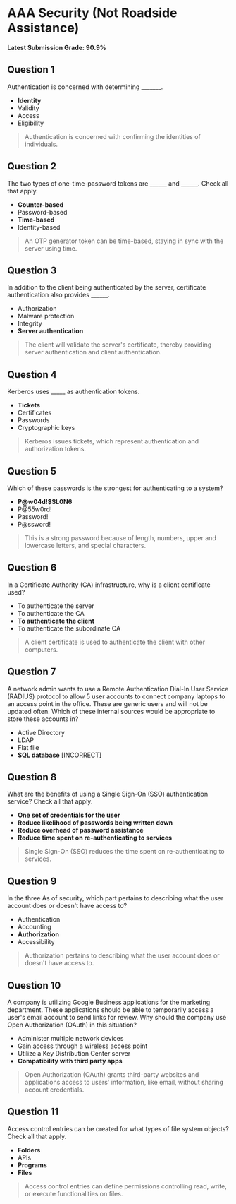 # AAA Security (Not Roadside Assistance)
**Latest Submission Grade: 90.9%**

## Question 1

Authentication is concerned with determining _______.

* **Identity**
* Validity
* Access
* Eligibility 

> Authentication is concerned with confirming the identities of individuals.

## Question 2

The two types of one-time-password tokens are ______ and ______. Check all that apply.

* **Counter-based**
* Password-based
* **Time-based**
* Identity-based 

> An OTP generator token can be time-based, staying in sync with the server using time.

## Question 3

In addition to the client being authenticated by the server, certificate authentication also provides ______.

* Authorization
* Malware protection
* Integrity
* **Server authentication** 

> The client will validate the server's certificate, thereby providing server authentication and client authentication.

## Question 4

Kerberos uses _____ as authentication tokens.

* **Tickets**
* Certificates
* Passwords
* Cryptographic keys 

> Kerberos issues tickets, which represent authentication and authorization tokens.

## Question 5

Which of these passwords is the strongest for authenticating to a system?

* **P@w04d!$$L0N6**
* P@55w0rd!
* Password!
* P@ssword! 

> This is a strong password because of length, numbers, upper and lowercase letters, and special characters.

## Question 6

In a Certificate Authority (CA) infrastructure, why is a client certificate used?

* To authenticate the server
* To authenticate the CA
* **To authenticate the client**
* To authenticate the subordinate CA 

> A client certificate is used to authenticate the client with other computers.

## Question 7

A network admin wants to use a Remote Authentication Dial-In User Service (RADIUS) protocol to allow 5 user accounts to connect company laptops to an access point in the office. These are generic users and will not be updated often. Which of these internal sources would be appropriate to store these accounts in?

* Active Directory
* LDAP
* Flat file
* **SQL database** [INCORRECT]

## Question 8

What are the benefits of using a Single Sign-On (SSO) authentication service? Check all that apply.

* **One set of credentials for the user**
* **Reduce likelihood of passwords being written down**
* **Reduce overhead of password assistance**
* **Reduce time spent on re-authenticating to services**

> Single Sign-On (SSO) reduces the time spent on re-authenticating to services. 

## Question 9

In the three As of security, which part pertains to describing what the user account does or doesn't have access to?

* Authentication
* Accounting
* **Authorization**
* Accessibility 

> Authorization pertains to describing what the user account does or doesn't have access to.

## Question 10

A company is utilizing Google Business applications for the marketing department. These applications should be able to temporarily access a user's email account to send links for review. Why should the company use Open Authorization (OAuth) in this situation?

* Administer multiple network devices
* Gain access through a wireless access point
* Utilize a Key Distribution Center server
* **Compatibility with third party apps** 

> Open Authorization (OAuth) grants third-party websites and applications access to users' information, like email, without sharing account credentials.

## Question 11

Access control entries can be created for what types of file system objects? Check all that apply.

* **Folders**
* APIs
* **Programs**
* **Files**

> Access control entries can define permissions controlling read, write, or execute functionalities on files. 